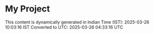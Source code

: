 # My Project

This content is dynamically generated in Indian Time (IST): 2025-03-26 10:03:16 IST
Converted to UTC: 2025-03-26 04:33:16 UTC
